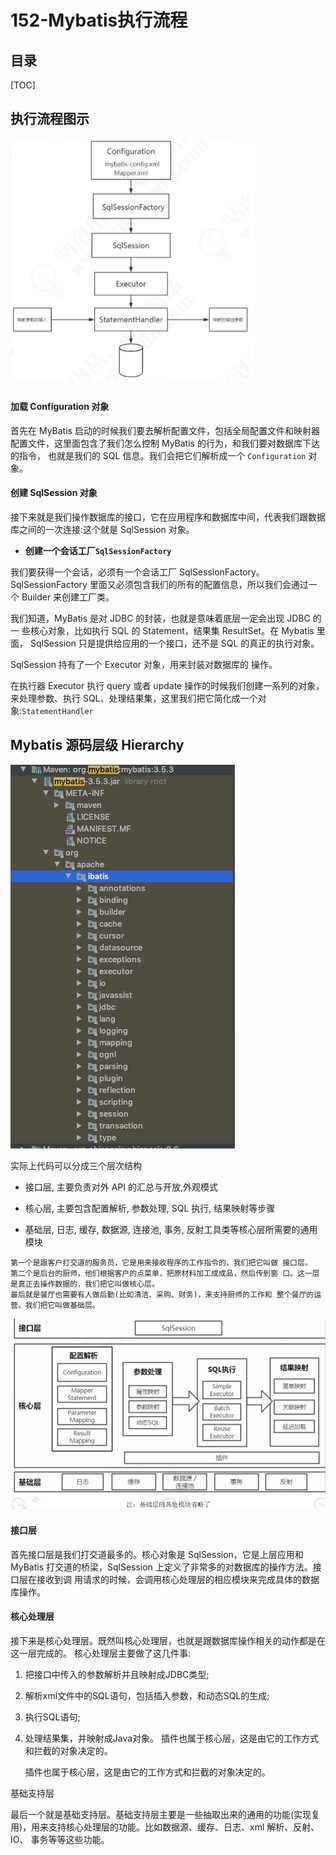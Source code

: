 # 152-Mybatis执行流程

## 目录

[TOC]

## 执行流程图示

<img src="../../assets/image-20200221213904693.png" alt="image-20200221213904693" style="zoom: 67%;" />

## 

#### 加载 Configuration 对象

首先在 MyBatis 启动的时候我们要去解析配置文件，包括全局配置文件和映射器 配置文件，这里面包含了我们怎么控制 MyBatis 的行为，和我们要对数据库下达的指令， 也就是我们的 SQL 信息。我们会把它们解析成一个 `Configuration` 对象。

#### 创建 SqlSession 对象

接下来就是我们操作数据库的接口，它在应用程序和数据库中间，代表我们跟数据库之间的一次连接:这个就是 SqlSession 对象。

- **创建一个会话工厂`SqlSessionFactory`**

我们要获得一个会话，必须有一个会话工厂 SqlSessionFactory。
SqlSessionFactory 里面又必须包含我们的所有的配置信息，所以我们会通过一个 Builder 来创建工厂类。

我们知道，MyBatis 是对 JDBC 的封装，也就是意味着底层一定会出现 JDBC 的一 些核心对象，比如执行 SQL 的 Statement，结果集 ResultSet。在 Mybatis 里面， SqlSession 只是提供给应用的一个接口，还不是 SQL 的真正的执行对象。

SqlSession 持有了一个 Executor 对象，用来封装对数据库的 操作。

在执行器 Executor 执行 query 或者 update 操作的时候我们创建一系列的对象， 来处理参数、执行 SQL、处理结果集，这里我们把它简化成一个对象:`StatementHandler`



## Mybatis 源码层级 Hierarchy

![image-20200221214019630](../../assets/image-20200221214019630.png)

实际上代码可以分成三个层次结构

- 接口层, 主要负责对外 API 的汇总与开放,外观模式

- 核心层, 主要包含配置解析, 参数处理, SQL 执行, 结果映射等步骤
- 基础层, 日志, 缓存, 数据源, 连接池, 事务, 反射工具类等核心层所需要的通用模块

```
第一个是跟客户打交道的服务员，它是用来接收程序的工作指令的，我们把它叫做 接口层。
第二个是后台的厨师，他们根据客户的点菜单，把原材料加工成成品，然后传到窗 口。这一层是真正去操作数据的，我们把它叫做核心层。
最后就是餐厅也需要有人做后勤(比如清洁、采购、财务)，来支持厨师的工作和 整个餐厅的运营。我们把它叫做基础层。
```



<img src="../../assets/image-20200221214031420.png" alt="image-20200221214031420" style="zoom: 67%;" />

#### 接口层

首先接口层是我们打交道最多的。核心对象是 SqlSession，它是上层应用和 MyBatis 打交道的桥梁，SqlSession 上定义了非常多的对数据库的操作方法。接口层在接收到调 用请求的时候，会调用核心处理层的相应模块来完成具体的数据库操作。

#### 核心处理层

接下来是核心处理层。既然叫核心处理层，也就是跟数据库操作相关的动作都是在 这一层完成的。
  核心处理层主要做了这几件事:

1. 把接口中传入的参数解析并且映射成JDBC类型;

2. 解析xml文件中的SQL语句，包括插入参数，和动态SQL的生成;

3. 执行SQL语句;

4. 处理结果集，并映射成Java对象。
   插件也属于核心层，这是由它的工作方式和拦截的对象决定的。

   插件也属于核心层，这是由它的工作方式和拦截的对象决定的。

基础支持层

最后一个就是基础支持层。基础支持层主要是一些抽取出来的通用的功能(实现复 用)，用来支持核心处理层的功能。比如数据源、缓存、日志、xml 解析、反射、IO、 事务等等这些功能。

